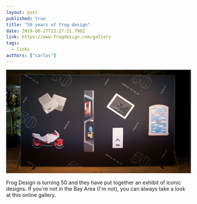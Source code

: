 ```yaml
---
layout: post
published: true
title: "50 years of frog design"
date: 2019-06-27T23:27:21.798Z
link: https://www.frogdesign.com/gallery
tags:
  - links
authors: ["carlos"]
---
```


![frog 50 exhibit](/assets/images/frog50.jpg)

Frog Design is turning 50 and they have put together an exhibit of iconic designs. If you're not in the Bay Area (I'm not), you can always take a look at this online gallery.

